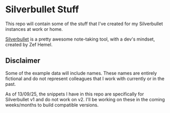 # Silverbullet Stuff

This repo will contain some of the stuff that I've created for my Silverbullet instances at work or home.

[Silverbullet](https://silverbullet.md) is a pretty awesome note-taking tool, with a dev's mindset, created by Zef Hemel.

## Disclaimer
Some of the example data will include names. These names are entirely fictional and do not represent colleagues that I work with currently or in the past.

As of 13/09/25, the snippets I have in this repo are specifically for Silverbullet v1 and do not work on v2. I'll be working on these in the coming weeks/months to build compatible versions.

